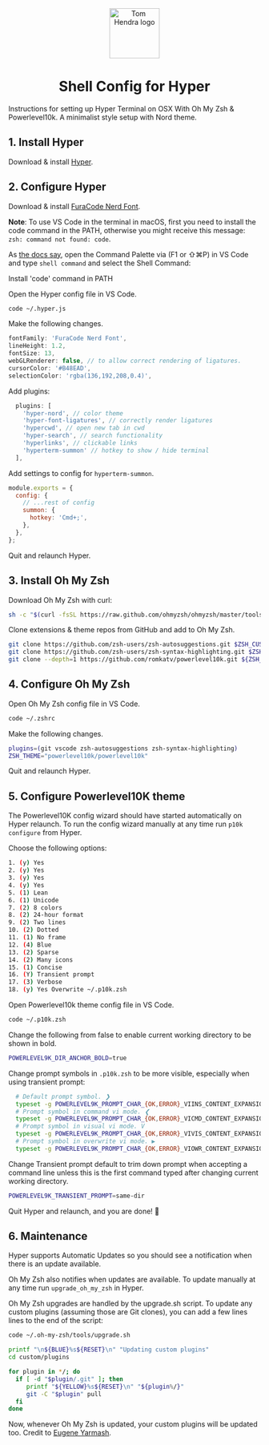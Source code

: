 <div align=center>
<img alt="Tom Hendra logo" src="https://res.cloudinary.com/tomhendra/image/upload/v1567091669/tomhendra-logo/tomhendra-logo-round-1024.png" width="100" />
<h1>Shell Config for Hyper</h1>
</div>

Instructions for setting up Hyper Terminal on OSX With Oh My Zsh & Powerlevel10k.
A minimalist style setup with Nord theme.

## 1. Install Hyper

Download & install [Hyper](https://hyper.is).

## 2. Configure Hyper

Download & install [FuraCode Nerd Font](https://github.com/ryanoasis/nerd-fonts/releases/download/v2.1.0/FiraCode.zip).

**Note**: To use VS Code in the terminal in macOS, first you need to install the code command in the PATH,
otherwise you might receive this message: `zsh: command not found: code`.

As [the docs say](https://code.visualstudio.com/docs/setup/mac#_launching-from-the-command-line),
open the Command Palette via (F1 or ⇧⌘P) in VS Code and type `shell command` and select the Shell Command:

Install 'code' command in PATH

Open the Hyper config file in VS Code.

```sh
code ~/.hyper.js
```

Make the following changes.

```js
fontFamily: 'FuraCode Nerd Font',
lineHeight: 1.2,
fontSize: 13,
webGLRenderer: false, // to allow correct rendering of ligatures.
cursorColor: '#B48EAD',
selectionColor: 'rgba(136,192,208,0.4)',
```

Add plugins:

```js
  plugins: [
    'hyper-nord', // color theme
    'hyper-font-ligatures', // correctly render ligatures
    'hypercwd', // open new tab in cwd
    'hyper-search', // search functionality
    'hyperlinks', // clickable links
    'hyperterm-summon' // hotkey to show / hide terminal
  ],
```

Add settings to config for `hyperterm-summon`.

```js
module.exports = {
  config: {
    // ...rest of config
    summon: {
      hotkey: 'Cmd+;',
    },
  },
};
```

Quit and relaunch Hyper.

## 3. Install Oh My Zsh

Download Oh My Zsh with curl:

```sh
sh -c "$(curl -fsSL https://raw.github.com/ohmyzsh/ohmyzsh/master/tools/install.sh)"
```

Clone extensions & theme repos from GitHub and add to Oh My Zsh.

```sh
git clone https://github.com/zsh-users/zsh-autosuggestions.git $ZSH_CUSTOM/plugins/zsh-autosuggestions
git clone https://github.com/zsh-users/zsh-syntax-highlighting.git $ZSH_CUSTOM/plugins/zsh-syntax-highlighting
git clone --depth=1 https://github.com/romkatv/powerlevel10k.git ${ZSH_CUSTOM:-~/.oh-my-zsh/custom}/themes/powerlevel10k
```

## 4. Configure Oh My Zsh

Open Oh My Zsh config file in VS Code.

```sh
code ~/.zshrc
```

Make the following changes.

```sh
plugins=(git vscode zsh-autosuggestions zsh-syntax-highlighting)
ZSH_THEME="powerlevel10k/powerlevel10k"
```

Quit and relaunch Hyper.

## 5. Configure Powerlevel10K theme

The Powerlevel10K config wizard should have started automatically on Hyper relaunch.
To run the config wizard manually at any time run `p10k configure` from Hyper.

Choose the following options:

```sh
1. (y) Yes
2. (y) Yes
3. (y) Yes
4. (y) Yes
5. (1) Lean
6. (1) Unicode
7. (2) 8 colors
8. (2) 24-hour format
9. (2) Two lines
10. (2) Dotted
11. (1) No frame
12. (4) Blue
13. (2) Sparse
14. (2) Many icons
15. (1) Concise
16. (Y) Transient prompt
17. (3) Verbose
18. (y) Yes Overwrite ~/.p10k.zsh
```

Open Powerlevel10k theme config file in VS Code.

```sh
code ~/.p10k.zsh
```

Change the following from false to enable current working directory to be shown in bold.

```sh
POWERLEVEL9K_DIR_ANCHOR_BOLD=true
```

Change prompt symbols in `.p10k.zsh` to be more visible, especially when using transient prompt:

```sh
  # Default prompt symbol. ❯
  typeset -g POWERLEVEL9K_PROMPT_CHAR_{OK,ERROR}_VIINS_CONTENT_EXPANSION='▶'
  # Prompt symbol in command vi mode. ❮
  typeset -g POWERLEVEL9K_PROMPT_CHAR_{OK,ERROR}_VICMD_CONTENT_EXPANSION='◀'
  # Prompt symbol in visual vi mode. V
  typeset -g POWERLEVEL9K_PROMPT_CHAR_{OK,ERROR}_VIVIS_CONTENT_EXPANSION='▼'
  # Prompt symbol in overwrite vi mode. ▶
  typeset -g POWERLEVEL9K_PROMPT_CHAR_{OK,ERROR}_VIOWR_CONTENT_EXPANSION='▶▶'
```

Change Transient prompt default to trim down prompt when accepting a command line unless this is the first command typed after changing current working directory.

```sh
POWERLEVEL9K_TRANSIENT_PROMPT=same-dir
```

Quit Hyper and relaunch, and you are done! 🚀

## 6. Maintenance

Hyper supports Automatic Updates so you should see a notification when there is an update available.

Oh My Zsh also notifies when updates are available. To update manually at any time run `upgrade_oh_my_zsh` in Hyper.

Oh My Zsh upgrades are handled by the upgrade.sh script.
To update any custom plugins (assuming those are Git clones), you can add a few lines lines to the end of the script:

```sh
code ~/.oh-my-zsh/tools/upgrade.sh
```

```sh
printf "\n${BLUE}%s${RESET}\n" "Updating custom plugins"
cd custom/plugins

for plugin in */; do
  if [ -d "$plugin/.git" ]; then
     printf "${YELLOW}%s${RESET}\n" "${plugin%/}"
     git -C "$plugin" pull
  fi
done
```

Now, whenever Oh My Zsh is updated, your custom plugins will be updated too.
Credit to [Eugene Yarmash](https://unix.stackexchange.com/questions/477258/how-to-auto-update-custom-plugins-in-oh-my-zsh).
